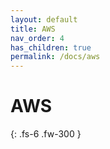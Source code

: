 ```yaml
---
layout: default
title: AWS
nav_order: 4
has_children: true
permalink: /docs/aws
---
```


# AWS

{: .fs-6 .fw-300 }